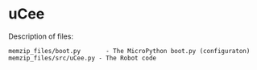uCee
====

Description of files:
```
memzip_files/boot.py       - The MicroPython boot.py (configuraton)
memzip_files/src/uCee.py - The Robot code
```
